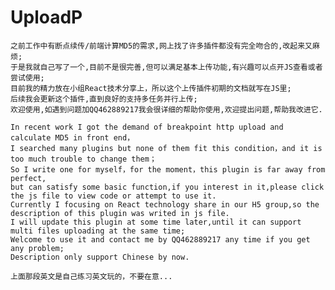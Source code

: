 # UploadP
    之前工作中有断点续传/前端计算MD5的需求,网上找了许多插件都没有完全吻合的,改起来又麻烦;
    于是我就自己写了一个,目前不是很完善,但可以满足基本上传功能,有兴趣可以点开JS查看或者尝试使用;
    目前我的精力放在小组React技术分享上，所以这个上传插件初期的文档就写在JS里;
    后续我会更新这个插件,直到良好的支持多任务并行上传;
    欢迎使用,如遇到问题加QQ462889217我会很详细的帮助你使用,欢迎提出问题,帮助我改进它.

    In recent work I got the demand of breakpoint http upload and calculate MD5 in front end，
    I searched many plugins but none of them fit this condition，and it is too much trouble to change them；
    So I write one for myself，for the moment，this plugin is far away from perfect,
    but can satisfy some basic function,if you interest in it,please click the js file to view code or attempt to use it.
    Currently I focusing on React technology share in our H5 group,so the description of this plugin was writed in js file.
    I will update this plugin at some time later,until it can support multi files uploading at the same time;
    Welcome to use it and contact me by QQ462889217 any time if you get any problem;
    Description only support Chinese by now.
    
    上面那段英文是自己练习英文玩的，不要在意...
